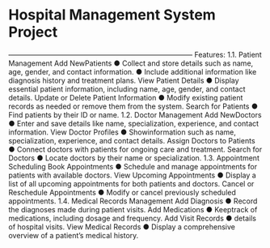 <h1>Hospital Management System Project</h1>
 ——————————————————————————
 Features:
 1.1. Patient Management
 Add NewPatients
 ● Collect and store details such as name, age, gender, and contact information.
 ● Include additional information like diagnosis history and treatment plans.
 View Patient Details
 ● Display essential patient information, including name, age, gender, and contact
 details.
 Update or Delete Patient Information
 ● Modify existing patient records as needed or remove them from the system.
 Search for Patients
 ● Find patients by their ID or name.
 1.2. Doctor Management
 Add NewDoctors
 ● Enter and save details like name, specialization, experience, and contact
 information.
 View Doctor Profiles
 ● Showinformation such as name, specialization, experience, and contact details.
 Assign Doctors to Patients
 ● Connect doctors with patients for ongoing care and treatment.
 Search for Doctors
 ● Locate doctors by their name or specialization.
1.3. Appointment Scheduling
 Book Appointments
 ● Schedule and manage appointments for patients with available doctors.
 View Upcoming Appointments
 ● Display a list of all upcoming appointments for both patients and doctors.
 Cancel or Reschedule Appointments
 ● Modify or cancel previously scheduled appointments.
 1.4. Medical Records Management
 Add Diagnosis
 ● Record the diagnoses made during patient visits.
 Add Medications
 ● Keeptrack of medications, including dosage and frequency.
 Add Visit Records
 ● details of hospital visits.
 View Medical Records
 ● Display a comprehensive overview of a patient’s medical history.
